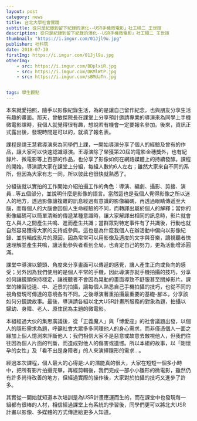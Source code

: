 ```yaml
---
layout: post
category: news
title: 台北大學社會實踐
subtitle: 從只是紀錄到留下紀錄的演化--USR手機微電影」社工碩二 王世媗
description: 從只是紀錄到留下紀錄的演化--USR手機微電影」社工碩二 王世媗
thumbnail: "https://i.imgur.com/01Jjl9u.jpg"
publisher: 社科院
date: 2018-07-30 
firstImg: https://i.imgur.com/01Jjl9u.jpg
otherImg:
    - src: https://i.imgur.com/BDplxiR.jpg
    - src: https://i.imgur.com/DKMlWtP.jpg
    - src: https://i.imgur.com/sBMdaTn.jpg


tags: 學生觀點
---
```


本來就愛拍照，隨手以影像紀錄生活，為的是讓自己留作紀念，也與朋友分享生活有趣的畫面。那天，曾敏傑院長在課堂上分享預計邀請專業的導演來為同學上手機微電影課時，我個人就覺得很有趣，想說若有機會一定要報名參加。後來，資訊正式露出後，發現時間是可以的，就填了報名表。

課程是請王慧君導演來為同學們上課，一開始導演分享了個人的經驗及曾有的作品，讓大家可以快速認識導演。王導演除了榮獲第20屆的電影金穗獎外，也有紀錄片、微電影等上百部的作品，也分享了影像如何在網路媒體上的持續發酵。課程的開始，導演請大家在課堂上分組，每組人數約6人左右；雖然大家來自不同的系所，但因為大家有志一同，所以彼此也很快就熟悉了。

分組後就以實拍的工作開始介紹拍攝工作的角色：導演、編劇、攝影、剪接、演員…等五個部分，並說明什麼是影像的語言。當然這也是我個人覺得影像之所以迷人的地方，透過影像讓複雜的訊息經過有意識的影像編碼，再透過眼睛傳遞至大腦，而每個人的大腦會因個人生命經驗的不同，而轉譯出屬於個人的解釋；當你的影像編碼可以簡單清晰的傳遞某種意識時，讓大家解譯出相同的訊息時，影片就會在人與人之間產生共鳴、進而產生共識；當群眾對特定事件有了共識後，行動也就自然容易獲得大家的支持或參與。這也是為什麼我個人在辦活動中偏向以影像紀錄、並剪輯成影片的原因，因為常常可以用影像及適度的文字與音樂，讓視聽者快速理解並產生共鳴，讓活動參與者看到全局，也肯定自己的努力，更為活動增添圓滿。

課堂中導演以鏡頭、角度來分享畫面可以傳遞的感覺，讓人產生正向或負向的感受；另外因為我們使用的是個人平常的手機，因此導演亦就手機拍攝的技巧，分享如何讓鏡頭保持穩定，讓視聽者不會因為晃動的畫面導致不舒服甚至關掉影片。課堂的練習從遠、中、近景的拍攝，讓每個人熟悉自己手機拍攝的技巧，也從不同的視角發現可傳達的意境各有不同。之後導演著重拍攝最重要的基礎-腳本，分享該如何分鏡說故事。最後，導演請各組以北大USR計畫所服務的對象為題，拍攝以婦幼、身障、老人、原住民為主題的微電影。

本組經過大伙的集思廣議後，從「正義魔人」與「博愛座」的社會議題出發，以個人的隱形需求為題，呼籲社會大眾多多同理他人的身心需求，而非僅憑個人一面之緣加上個人憶測來評斷他人；我們相信大家不是惡意或故意去敵視他人，但我們往往因為個人片面的判斷，而造成對他人的傷害或遺憾。所以本組的故事，以「剛懷孕的女性」及「看不出是身障者」的人來演繹隱形的需求…。

經過本次課程，個人最大的心得是:人的潛能真的很大，大家在短短一個多小時中，把所有影片拍攝完畢，再經剪輯後，我們完成一部小小雛形的微電影，雖然仍有許多尚待改善的地方，但經過實際的操作後，大家對於拍攝的技巧又進步了許多。

其實從一開始就知道本次培訓是為USR計畫應運而生的，而在課堂中也發現每一組都有很棒的人材，相信經過課堂上有系統的學習後，同學們更可以將北大USR計畫以影像、多媒體的方式傳達給更多人知道。

